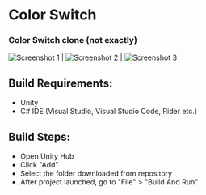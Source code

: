 # Color Switch
### Color Switch clone (not exactly)

 ![Screenshot 1](Screenshots/SS_1.jpg) | ![Screenshot 2](Screenshots/SS_2.jpg) | ![Screenshot 3](Screenshots/SS_3.jpg)

## Build Requirements:
 - Unity
 - C# IDE (Visual Studio, Visual Studio Code, Rider etc.)

## Build Steps:
 - Open Unity Hub
 - Click "Add"
 - Select the folder downloaded from repository
 - After project launched, go to "File" > "Build And Run"